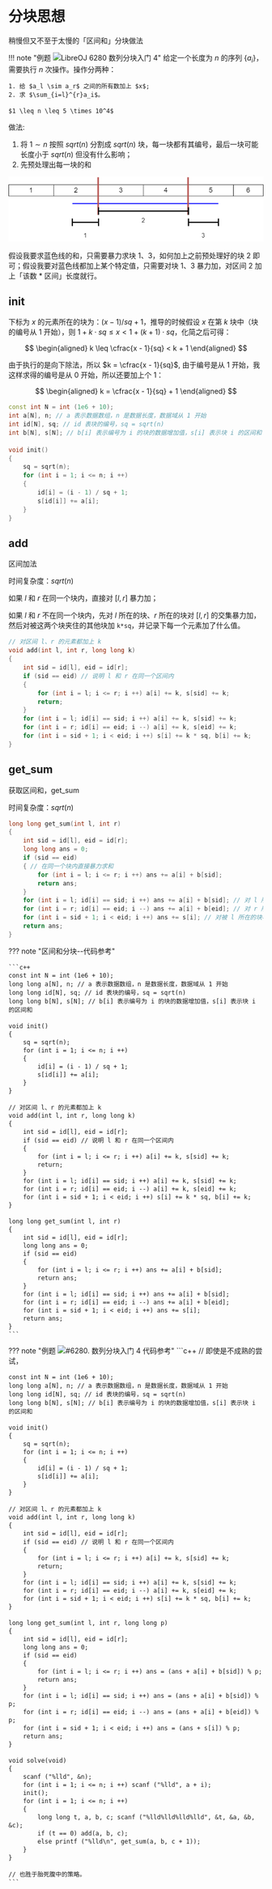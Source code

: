 # 分块思想

稍慢但又不至于太慢的「区间和」分块做法

!!! note "例题 ![LibreOJ 6280 数列分块入门 4](http://127.0.0.1:8000/label/%E6%95%B0%E6%8D%AE%E7%BB%93%E6%9E%84/%E5%88%86%E5%9D%97%E6%80%9D%E6%83%B3/)"
    给定一个长度为 $n$ 的序列 $\{a_i\}$，需要执行 $n$ 次操作。操作分两种：
    
    1. 给 $a_l \sim a_r$ 之间的所有数加上 $x$;
    2. 求 $\sum_{i=l}^{r}a_i$。

    $1 \leq n \leq 5 \times 10^4$ 

做法:

1. 将 $1 \sim n$ 按照 $sqrt(n)$ 分割成 $sqrt(n)$ 块，每一块都有其编号，最后一块可能长度小于 $sqrt(n)$ 但没有什么影响；
2. 先预处理出每一块的和 

![分块思想示意图](../../img/分块思想示意图.png)

假设我要求蓝色线的和，只需要暴力求块 $1、3$，如何加上之前预处理好的块 $2$ 即可；假设我要对蓝色线都加上某个特定值，只需要对块 $1、3$ 暴力加，对区间 $2$ 加上「该数 * 区间」长度就行。

## init 

下标为 $x$ 的元素所在的块为：$(x - 1) / sq + 1$，推导的时候假设 $x$ 在第 $k$ 块中（块的编号从 1 开始），则 $1 + k \cdot sq \leq x < 1 + (k + 1) \cdot sq$，化简之后可得：

$$
\begin{aligned}
k \leq \cfrac{x - 1}{sq} < k + 1
\end{aligned}
$$

由于执行的是向下除法，所以 $k = \cfrac{x - 1}{sq}$, 由于编号是从 $1$ 开始，我这样求得的编号是从 $0$ 开始，所以还要加上个 $1$：

$$
\begin{aligned}
    k = \cfrac{x - 1}{sq} + 1
\end{aligned}
$$

```c++
const int N = int (1e6 + 10);
int a[N], n; // a 表示数据数组，n 是数据长度，数据域从 1 开始
int id[N], sq; // id 表块的编号，sq = sqrt(n)
int b[N], s[N]; // b[i] 表示编号为 i 的块的数据增加值，s[i] 表示块 i 的区间和

void init()
{
    sq = sqrt(n);
    for (int i = 1; i <= n; i ++)
    {
        id[i] = (i - 1) / sq + 1;
        s[id[i]] += a[i];
    }
}
```

## add

区间加法

时间复杂度：$sqrt(n)$

如果 $l$ 和 $r$ 在同一个块内，直接对 $[l, r]$ 暴力加；

如果 $l$ 和 $r$ 不在同一个块内，先对 $l$ 所在的块、$r$ 所在的块对 $[l, r]$ 的交集暴力加，然后对被这两个块夹住的其他块加 `k*sq`，并记录下每一个元素加了什么值。

```c++
// 对区间 l、r 的元素都加上 k
void add(int l, int r, long long k)
{
    int sid = id[l], eid = id[r];
    if (sid == eid) // 说明 l 和 r 在同一个区间内
    {
        for (int i = l; i <= r; i ++) a[i] += k, s[sid] += k;
        return;
    }
    for (int i = l; id[i] == sid; i ++) a[i] += k, s[sid] += k;
    for (int i = r; id[i] == eid; i --) a[i] += k, s[eid] += k;
    for (int i = sid + 1; i < eid; i ++) s[i] += k * sq, b[i] += k;
}
```

## get_sum

获取区间和，get_sum

时间复杂度：$sqrt(n)$

```c++
long long get_sum(int l, int r)
{
    int sid = id[l], eid = id[r];
    long long ans = 0;
    if (sid == eid) 
    { // 在同一个块内直接暴力求和
        for (int i = l; i <= r; i ++) ans += a[i] + b[sid];
        return ans;
    }
    for (int i = l; id[i] == sid; i ++) ans += a[i] + b[sid]; // 对 l 所在的块与[l, r]的交集暴力求和
    for (int i = r; id[i] == eid; i --) ans += a[i] + b[eid]; // 对 r 所在的块与[l, r]的交集暴力求和
    for (int i = sid + 1; i < eid; i ++) ans += s[i]; // 对被 l 所在的块与 r 所在的块夹住的块求和
    return ans;
}
```

??? note "区间和分块--代码参考"

    ```c++
    const int N = int (1e6 + 10);
    long long a[N], n; // a 表示数据数组，n 是数据长度，数据域从 1 开始
    long long id[N], sq; // id 表块的编号，sq = sqrt(n)
    long long b[N], s[N]; // b[i] 表示编号为 i 的块的数据增加值，s[i] 表示块 i 的区间和

    void init()
    {
        sq = sqrt(n);
        for (int i = 1; i <= n; i ++)
        {
            id[i] = (i - 1) / sq + 1;
            s[id[i]] += a[i];
        }
    }

    // 对区间 l、r 的元素都加上 k
    void add(int l, int r, long long k)
    {
        int sid = id[l], eid = id[r];
        if (sid == eid) // 说明 l 和 r 在同一个区间内
        {
            for (int i = l; i <= r; i ++) a[i] += k, s[sid] += k;
            return;
        }
        for (int i = l; id[i] == sid; i ++) a[i] += k, s[sid] += k;
        for (int i = r; id[i] == eid; i --) a[i] += k, s[eid] += k;
        for (int i = sid + 1; i < eid; i ++) s[i] += k * sq, b[i] += k;
    }

    long long get_sum(int l, int r)
    {
        int sid = id[l], eid = id[r];
        long long ans = 0;
        if (sid == eid) 
        {
            for (int i = l; i <= r; i ++) ans += a[i] + b[sid];
            return ans;
        }
        for (int i = l; id[i] == sid; i ++) ans += a[i] + b[sid];
        for (int i = r; id[i] == eid; i --) ans += a[i] + b[eid];
        for (int i = sid + 1; i < eid; i ++) ans += s[i];
        return ans;
    }
    ```

??? note "例题 ![#6280. 数列分块入门 4](https://loj.ac/p/6280) 代码参考"
    ```c++
    // 即使是不成熟的尝试，

    const int N = int (1e6 + 10);
    long long a[N], n; // a 表示数据数组，n 是数据长度，数据域从 1 开始
    long long id[N], sq; // id 表块的编号，sq = sqrt(n)
    long long b[N], s[N]; // b[i] 表示编号为 i 的块的数据增加值，s[i] 表示块 i 的区间和

    void init()
    {
        sq = sqrt(n);
        for (int i = 1; i <= n; i ++)
        {
            id[i] = (i - 1) / sq + 1;
            s[id[i]] += a[i];
        }
    }

    // 对区间 l、r 的元素都加上 k
    void add(int l, int r, long long k)
    {
        int sid = id[l], eid = id[r];
        if (sid == eid) // 说明 l 和 r 在同一个区间内
        {
            for (int i = l; i <= r; i ++) a[i] += k, s[sid] += k;
            return;
        }
        for (int i = l; id[i] == sid; i ++) a[i] += k, s[sid] += k;
        for (int i = r; id[i] == eid; i --) a[i] += k, s[eid] += k;
        for (int i = sid + 1; i < eid; i ++) s[i] += k * sq, b[i] += k;
    }

    long long get_sum(int l, int r, long long p)
    {
        int sid = id[l], eid = id[r];
        long long ans = 0;
        if (sid == eid) 
        {
            for (int i = l; i <= r; i ++) ans = (ans + a[i] + b[sid]) % p;
            return ans;
        }
        for (int i = l; id[i] == sid; i ++) ans = (ans + a[i] + b[sid]) % p;
        for (int i = r; id[i] == eid; i --) ans = (ans + a[i] + b[eid]) % p;
        for (int i = sid + 1; i < eid; i ++) ans = (ans + s[i]) % p;
        return ans;
    }

    void solve(void)
    {
        scanf ("%lld", &n);
        for (int i = 1; i <= n; i ++) scanf ("%lld", a + i);
        init();
        for (int i = 1; i <= n; i ++)
        {
            long long t, a, b, c; scanf ("%lld%lld%lld%lld", &t, &a, &b, &c);
            if (t == 0) add(a, b, c);
            else printf ("%lld\n", get_sum(a, b, c + 1));
        }
    }

    // 也胜于胎死腹中的策略。
    ```